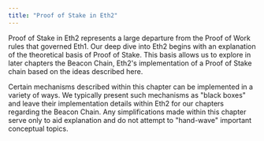 ```yaml
---
title: "Proof of Stake in Eth2"
---
```


Proof of Stake in Eth2 represents a large departure from the Proof of Work rules that governed Eth1. Our deep dive into Eth2 begins with an explanation of the theoretical basis of Proof of Stake. This basis allows us to explore in later chapters the Beacon Chain, Eth2's implementation of a Proof of Stake chain based on the ideas described here.

Certain mechanisms described within this chapter can be implemented in a variety of ways. We typically present such mechanisms as "black boxes" and leave their implementation details within Eth2 for our chapters regarding the Beacon Chain. Any simplifications made within this chapter serve only to aid explanation and do not attempt to "hand-wave" important conceptual topics.
